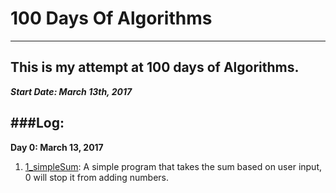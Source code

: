 # 100 Days Of Algorithms
------
## This is my attempt at 100 days of Algorithms.

<b><i>Start Date: March 13th, 2017</b></i>

###Log:
------
<b>Day 0: March 13, 2017</b>

1. [1_simpleSum](https://github.com/wongandydev/100DaysOfAlgorithms/blob/master/Algorithms/1_simpleSum.java): A simple program that takes the sum based on user input, 0 will stop it from adding numbers.